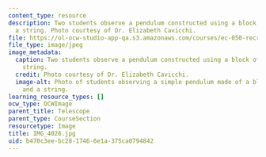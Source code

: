 ```yaml
---
content_type: resource
description: Two students observe a pendulum constructed using a block of wood and
  a string. Photo courtesy of Dr. Elizabeth Cavicchi.
file: https://ol-ocw-studio-app-qa.s3.amazonaws.com/courses/ec-050-recreate-experiments-from-history-inform-the-future-from-the-past-galileo-january-iap-2010/b470c3eebc2817466e1a375ca0794842_IMG_4026.jpg
file_type: image/jpeg
image_metadata:
  caption: Two students observe a pendulum constructed using a block of wood and a
    string.
  credit: Photo courtesy of Dr. Elizabeth Cavicchi.
  image-alt: Photo of students observing a simple pendulum made of a block of wood
    and a string.
learning_resource_types: []
ocw_type: OCWImage
parent_title: Telescope
parent_type: CourseSection
resourcetype: Image
title: IMG_4026.jpg
uid: b470c3ee-bc28-1746-6e1a-375ca0794842
---
```

